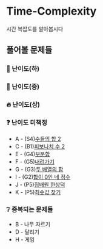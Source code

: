 # Time-Complexity
시간 복잡도를 알아봅시다

## 풀어볼 문제들

### 🍉 난이도(하)
### 🌲 난이도(중)
### 🔥 난이도(상)

### ❓ 난이도 미책정
+ A - (S4)[수들의 합 2](https://www.acmicpc.net/problem/2003)
+ C - (B1)[피보나치 수 2](https://www.acmicpc.net/problem/2748)
+ E - (G4)[부분합](https://www.acmicpc.net/problem/1806)
+ F - (G5)[내려가기](https://www.acmicpc.net/problem/2096)
+ G - (G3)[두 배열의 합](https://www.acmicpc.net/problem/2143)
+ I - (G2)[합이 0인 네 정수](https://www.acmicpc.net/problem/7453)
+ J - (P5)[집배원 한상덕](https://www.acmicpc.net/problem/2842)
+ K - (P5)[최솟값 찾기](https://www.acmicpc.net/problem/11003)


### :grey_question: 중복되는 문제들
+ B - 나무 자르기
+ D - 달리기
+ H - 게임
